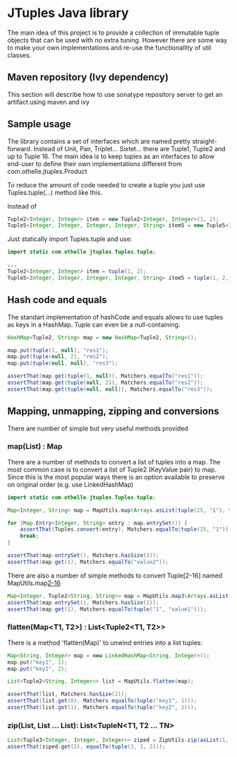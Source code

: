 # JTuples Java library

The main idea of this project is to provide a collection of immutable tuple objects that can be used with no extra tuning. However there are some way to make your own implementations and re-use the functionallity of util classes. 

## Maven repository (Ivy dependency)
This section will describe how to use sonatype repository server to get an artifact using maven and ivy


## Sample usage
The library contains a set of interfaces which are named pretty straight-forward. Instead of Unit, Pair, Triplet... Sixtet... there are Tuple1, Tuple2 and up to Tuple 16. The main idea is to keep tuples as an interfaces to allow end-user to define their own implementations different from com.othelle.jtuples.Product

To reduce the amount of code needed to create a tuple you just use Tuples.tuple(...) method like this. 

Instead of 

```Java
Tuple2<Integer, Integer> item = new Tuple2<Integer, Integer>(1, 2);
Tuple5<Integer, Integer, Integer, Integer, String> item5 = new Tuple5<Integer, Integer, Integer, Integer, String>(1, 2, 3, 4, "5");
```

Just statically import Tuples.tuple and use: 

```Java
import static com.othelle.jtuples.Tuples.tuple;

...
Tuple2<Integer, Integer> item = tuple(1, 2); 
Tuple5<Integer, Integer, Integer, Integer, String> item5 = tuple(1, 2, 3, 4, "5");
```


## Hash code and equals

The standart implementation of hashCode and equals allows to use tuples as keys in a HashMap. Tuple can even be a null-containing. 

```Java
HashMap<Tuple2, String> map = new HashMap<Tuple2, String>();

map.put(tuple(1, null), "res1");
map.put(tuple(null, 2), "res2");
map.put(tuple(null, null), "res3");

assertThat(map.get(tuple(1, null)), Matchers.equalTo("res1"));
assertThat(map.get(tuple(null, 2)), Matchers.equalTo("res2"));
assertThat(map.get(tuple(null, null)), Matchers.equalTo("res3"));
```


## Mapping, unmapping, zipping and conversions

There are number of simple but very useful methods provided

### map(List<Tuple>) : Map
There are a number of methods to convert a list of tuples into a map. The most common case is to convert a list of Tuple2 (KeyValue pair) to map. Since this is the most popular ways there is an option available to preserve on original order (e.g. use LinkedHashMap)

```Java
import static com.othelle.jtuples.Tuples.tuple;

Map<Integer, String> map = MapUtils.map(Arrays.asList(tuple(25, "1"), tuple(1, "value2"), tuple(3, "value2")), true);

for (Map.Entry<Integer, String> entry : map.entrySet()) {
    assertThat(Tuples.convert(entry), Matchers.equalTo(tuple(25, "1")));
    break;
}

assertThat(map.entrySet(), Matchers.hasSize(3));
assertThat(map.get(1), Matchers.equalTo("value2"));
```

There are also a number of simple methods to convert Tuple[2-16] named MapUtils.map[2-16](List<Tuple[2-16]>)

```Java
Map<Integer, Tuple2<String, String>> map = MapUtils.map3(Arrays.asList(tuple(1, "1", "value1"), tuple(1, "2", "value2")));
assertThat(map.entrySet(), Matchers.hasSize(2));
assertThat(map.get(1), Matchers.equalTo(tuple("1", "value1")));
```

### flatten(Map<T1, T2>) : List<Tuple2<T1, T2>>

There is a method 'flatten(Map)' to unwind entries into a list tuples: 

```Java
Map<String, Integer> map = new LinkedHashMap<String, Integer>();
map.put("key1", 1);
map.put("key2", 2);

List<Tuple2<String, Integer>> list = MapUtils.flatten(map);

assertThat(list, Matchers.hasSize(2));
assertThat(list.get(0), Matchers.equalTo(tuple("key1", 1)));
assertThat(list.get(1), Matchers.equalTo(tuple("key2", 2)));
```


### zip(List<T1>, List<T2> ... List<TN>): List<TupleN<T1, T2 ... TN>

```Java
List<Tuple3<Integer, Integer, Integer>> ziped = ZipUtils.zip(asList(1, 2, 3), asList(2, 3, 1), asList(3, 1, 2));
assertThat(ziped.get(2), equalTo(tuple(3, 1, 2)));
```